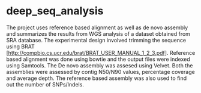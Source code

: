 # deep_seq_analysis
The project uses reference based alignment as well as de novo assembly and summarizes the results from WGS analysis of a dataset obtained from SRA database.
The experimental design involved trimming the sequence using BRAT [http://compbio.cs.ucr.edu/brat/BRAT_USER_MANUAL_1_2_3.pdf].
Reference based alignment was done using bowtie and the output files were indexed using Samtools. 
The De novo assembly was assesed using Velvet. Both the assemblies were assessed by contig N50/N90 values, percentage coverage and average depth. The reference based assembly was also used to find out the number of SNPs/Indels.

